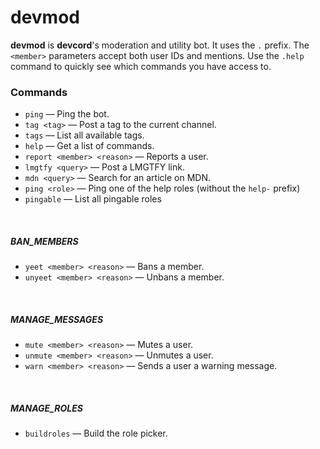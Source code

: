 # devmod
**devmod** is **devcord**'s moderation and utility bot. It uses the `.` prefix. The `<member>` parameters accept both user IDs and mentions. Use the `.help` command to quickly see which commands you have access to.

### Commands
- `ping` — Ping the bot.
- `tag <tag>` — Post a tag to the current channel.
- `tags` — List all available tags.
- `help` — Get a list of commands.
- `report <member> <reason>` — Reports a user.
- `lmgtfy <query>` — Post a LMGTFY link.
- `mdn <query>` — Search for an article on MDN.
- `ping <role>` — Ping one of the help roles (without the `help-` prefix)
- `pingable` — List all pingable roles

<br>

##### BAN_MEMBERS
- `yeet <member> <reason>` — Bans a member. 
- `unyeet <member> <reason>` — Unbans a member. 

<br>

##### MANAGE_MESSAGES
- `mute <member> <reason>` — Mutes a user. 
- `unmute <member> <reason>` — Unmutes a user. 
- `warn <member> <reason>` — Sends a user a warning message.

<br> 

##### MANAGE_ROLES
- `buildroles` — Build the role picker. 
